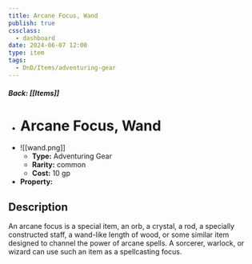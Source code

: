 ```yaml
---
title: Arcane Focus, Wand
publish: true
cssclass:
  - dashboard
date: 2024-06-07 12:00
type: item
tags:
  - DnD/Items/adventuring-gear
---
```


##### Back: [[Items]]

- # Arcane Focus, Wand
- ![[wand.png]]
    - **Type:** Adventuring Gear
    - **Rarity:** common
    - **Cost:** 10 gp
- **Property:** 



## Description 

An arcane focus is a special item, an orb, a crystal, a rod, a specially constructed staff, a wand-like length of wood, or some similar item designed to channel the power of arcane spells. A sorcerer, warlock, or wizard can use such an item as a spellcasting focus. 
